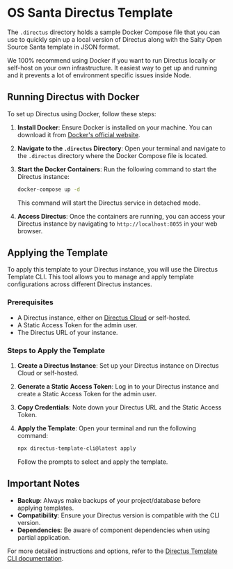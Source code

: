 # OS Santa Directus Template

The `.directus` directory holds a sample Docker Compose file that you can use to quickly spin up a local version of Directus along with the Salty Open Source Santa template in JSON format.

We 100% recommend using Docker if you want to run Directus locally or self-host on your own infrastructure. It easiest way to get up and running and it prevents a lot of environment specific issues inside Node.

## Running Directus with Docker

To set up Directus using Docker, follow these steps:

1. **Install Docker**: Ensure Docker is installed on your machine. You can download it from [Docker's official website](https://www.docker.com/products/docker-desktop).

2. **Navigate to the `.directus` Directory**: Open your terminal and navigate to the `.directus` directory where the Docker Compose file is located.

3. **Start the Docker Containers**: Run the following command to start the Directus instance:

   ```bash
   docker-compose up -d
   ```

   This command will start the Directus service in detached mode.

4. **Access Directus**: Once the containers are running, you can access your Directus instance by navigating to `http://localhost:8055` in your web browser.

## Applying the Template

To apply this template to your Directus instance, you will use the Directus Template CLI. This tool allows you to manage and apply template configurations across different Directus instances.

### Prerequisites

- A Directus instance, either on [Directus Cloud](https://directus.cloud?ref=directus-labs%2Fos-santa) or self-hosted.
- A Static Access Token for the admin user.
- The Directus URL of your instance.

### Steps to Apply the Template

1. **Create a Directus Instance**: Set up your Directus instance on Directus Cloud or self-hosted.
2. **Generate a Static Access Token**: Log in to your Directus instance and create a Static Access Token for the admin user.
3. **Copy Credentials**: Note down your Directus URL and the Static Access Token.
4. **Apply the Template**: Open your terminal and run the following command:

   ```bash
   npx directus-template-cli@latest apply
   ```

   Follow the prompts to select and apply the template.

## Important Notes

- **Backup**: Always make backups of your project/database before applying templates.
- **Compatibility**: Ensure your Directus version is compatible with the CLI version.
- **Dependencies**: Be aware of component dependencies when using partial application.

For more detailed instructions and options, refer to the [Directus Template CLI documentation](https://github.com/directus-labs/directus-template-cli/).

